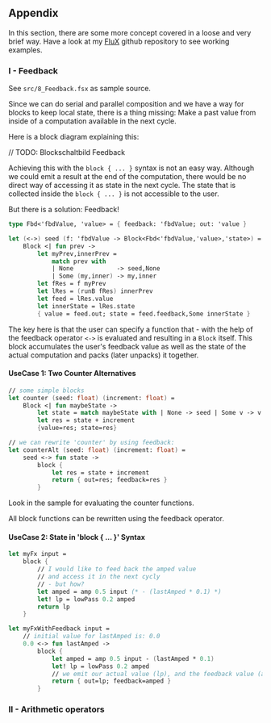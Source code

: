 
## Appendix

In this section, there are some more concept covered in a loose and very brief way. Have a look at my [FluX](https://github.com/ronaldschlenker/FluX) github repository to see working examples.

### I - Feedback

<hint>

See `src/8_Feedback.fsx` as sample source.

</hint>

Since we can do serial and parallel composition and we have a way for blocks to keep local state, there is a thing missing: Make a past value from inside of a computation available in the next cycle.

Here is a block diagram explaining this:

// TODO: Blockschaltbild Feedback

Achieving this with the `block { ... }` syntax is not an easy way. Although we could emit a result at the end of the computation, there would be no direct way of accessing it as state in the next cycle. The state that is collected inside the `block { ... }` is not accessible to the user.

But there is a solution: Feedback!

```fsharp
type Fbd<'fbdValue, 'value> = { feedback: 'fbdValue; out: 'value }

let (<->) seed (f: 'fbdValue -> Block<Fbd<'fbdValue,'value>,'state>) =
    Block <| fun prev ->
        let myPrev,innerPrev = 
            match prev with
            | None            -> seed,None
            | Some (my,inner) -> my,inner
        let fRes = f myPrev
        let lRes = (runB fRes) innerPrev
        let feed = lRes.value
        let innerState = lRes.state
        { value = feed.out; state = feed.feedback,Some innerState }
```

The key here is that the user can specify a function that - with the help of the feedback operator `<->` is evaluated and resulting in a `Block` itself. This block accumulates the user's feedback value as well as the state of the actual computation and packs (later unpacks) it together.

#### UseCase 1: Two Counter Alternatives

```fsharp
// some simple blocks
let counter (seed: float) (increment: float) =
    Block <| fun maybeState ->
        let state = match maybeState with | None -> seed | Some v -> v
        let res = state + increment
        {value=res; state=res}

// we can rewrite 'counter' by using feedback:
let counterAlt (seed: float) (increment: float) =
    seed <-> fun state ->
        block {
            let res = state + increment
            return { out=res; feedback=res }
        }
```

Look in the sample for evaluating the counter functions.

<hint>All block functions can be rewritten using the feedback operator.</hint>

#### UseCase 2: State in 'block { ... }' Syntax

```fsharp
let myFx input =
    block {
        // I would like to feed back the amped value
        // and access it in the next cycly
        // - but how?
        let amped = amp 0.5 input (* - (lastAmped * 0.1) *)
        let! lp = lowPass 0.2 amped
        return lp
    }

let myFxWithFeedback input =
    // initial value for lastAmped is: 0.0
    0.0 <-> fun lastAmped ->
        block {
            let amped = amp 0.5 input - (lastAmped * 0.1)
            let! lp = lowPass 0.2 amped
            // we emit our actual value (lp), and the feedback value (amped)
            return { out=lp; feedback=amped }
        }
```

### II - Arithmetic operators

